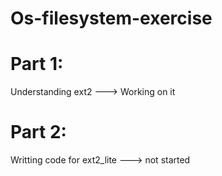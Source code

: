 # Os-filesystem-exercise
# Part 1: 
Understanding ext2 ---> Working on it 
# Part 2: 
Writting code for ext2_lite ---> not started
